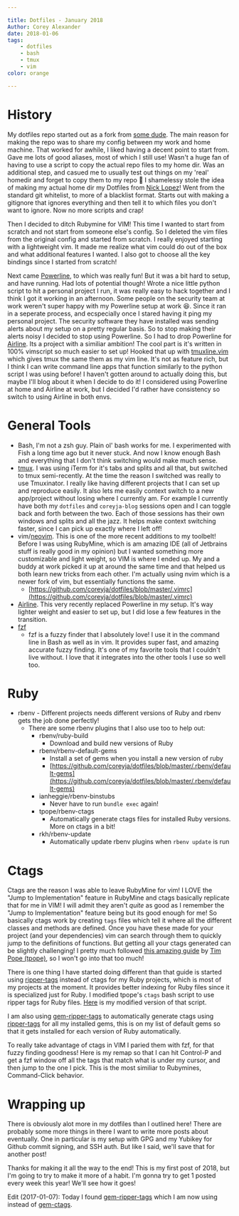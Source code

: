 ```yaml
---

title: Dotfiles - January 2018
Author: Corey Alexander
date: 2018-01-06
tags:
    - dotfiles
    - bash
    - tmux
    - vim
color: orange

---
```


# History

My dotfiles repo started out as a fork from [some dude](https://github.com/mathiasbynens). The main reason for making the repo was to share my config between my work and home machine. That worked for awhile, I liked having a decent point to start from. Gave me lots of good aliases, most of which I still use! Wasn't a huge fan of having to use a script to copy the actual repo files to my home dir. Was an additional step, and casued me to usually test out things on my 'real' homedir and forget to copy them to my repo :facepalm:
I shamelessy stole the idea of making my actual home dir my Dotfiles from [Nick Lopez](https://github.com/nlopez)! Went from the standard git whitelist, to more of a blacklist format. Starts out with making a gitignore that ignores everything and then tell it to which files you don't want to ignore. Now no more scripts and crap!

Then I decided to ditch Rubymine for VIM! This time I wanted to start from scratch and not start from someone else's config. So I deleted the vim files from the original config and started from scratch. I really enjoyed starting with a lightweight vim. It made me realize what vim could do out of the box and what additional features I wanted. I also got to choose all the key bindings since I started from scratch!

Next came [Powerline](http://powerline.readthedocs.io/en/master/), to which was really fun! But it was a bit hard to setup, and have running. Had lots of potential though! Wrote a nice little python script to hit a personal project I run, it was really easy to hack together and I think I got it working in an afternoon. Some people on the security team at work weren't super happy with my Powerline setup at work :laughing:. Since it ran in a seperate process, and ecspecially once I stared having it ping my personal project. The security software they have installed was sending alerts about my setup on a pretty regular basis. So to stop making their alerts noisy I decided to stop using Powerline. So I had to drop Powerline for [Airline](https://github.com/vim-airline/vim-airline). Its a project with a similiar ambition! The cool part is it's written in 100% vimscript so much easier to set up! Hooked that up with [tmuxline.vim](https://github.com/edkolev/tmuxline.vim) which gives tmux the same them as my vim line. It's not as feature rich, but I think I can write command line apps that function similarly to the python script I was using before! I haven't gotten around to actually doing this, but maybe I'll blog about it when I decide to do it! I considered using Powerline at home and Airline at work, but I decided I'd rather have consistency so switch to using Airline in both envs.

# General Tools

- Bash, I'm not a zsh guy. Plain ol' bash works for me. I experimented with Fish a long time ago but it never stuck. And now I know enough Bash and everything that I don't think switching would make much sense.
- [tmux](https://github.com/tmux/tmux). I was using iTerm for it's tabs and splits and all that, but switched to tmux semi-recently. At the time the reason I switched was really to use Tmuxinator. I really like having different projects that I can set up and reproduce easily. It also lets me easily context switch to a new app/project without losing where I currently am. For example I currently have both my `dotfiles` and `coreyja-blog` sessions open and I can toggle back and forth between the two. Each of those sessions has their own windows and splits and all the jazz. It helps make context switching faster, since I can pick up exactly where I left off!
- vim/[neovim](https://github.com/neovim/neovim). This is one of the more recent additions to my toolbelt! Before I was using RubyMine, which is am amazing IDE (all of Jetbrains stuff is really good in my opinion) but I wanted something more customizable and light weight, so VIM is where I ended up. My and a buddy at work picked it up at around the same time and that helped us both learn new tricks from each other. I'm actually using nvim which is a newer fork of vim, but essentially functions the same.
    - [https://github.com/coreyja/dotfiles/blob/master/.vimrc](https://github.com/coreyja/dotfiles/blob/master/.vimrc)
- [Airline](https://github.com/vim-airline/vim-airline). This very recently replaced Powerline in my setup. It's way lighter weight and easier to set up, but I did lose a few features in the transition.
- [fzf](https://github.com/junegunn/fzf)
    - fzf is a fuzzy finder that I absolutely love! I use it in the command line in Bash as well as in vim. It provides super fast, and amazing accurate fuzzy finding. It's one of my favorite tools that I couldn't live without. I love that it integrates into the other tools I use so well too.

# Ruby

- rbenv - Different projects needs different versions of Ruby and rbenv gets the job done perfectly!
    - There are some rbenv plugins that I also use too to help out:
        - rbenv/ruby-build
            - Download and build new versions of Ruby
        - rbenv/rbenv-default-gems
            - Install a set of gems when you install a new version of ruby
            - [https://github.com/coreyja/dotfiles/blob/master/.rbenv/default-gems](https://github.com/coreyja/dotfiles/blob/master/.rbenv/default-gems)
        - ianheggie/rbenv-binstubs
            - Never have to run `bundle exec` again!
        - tpope/rbenv-ctags
            - Automatically generate ctags files for installed Ruby versions. More on ctags in a bit!
        - rkh/rbenv-update
            - Automatically update rbenv plugins when `rbenv update` is run

# Ctags

Ctags are the reason I was able to leave RubyMine for vim! I LOVE the "Jump to Implementation" feature in RubyMine and ctags basically replicate that for me in VIM! I will admit they aren't _quite_ as good as I remember the "Jump to Implementation" feature being but its good enough for me! So basically ctags work by creating `tags` files which tell it where all the different classes and methods are defined. Once you have these made for your project (and your dependencies) vim can search through them to quickly jump to the definitions of functions. But getting all your ctags generated can be slightly challenging! I pretty much followed [this amazing guide](http://tbaggery.com/2011/08/08/effortless-ctags-with-git.html) by [Tim Pope (tpope)](https://github.com/tpope), so I won't go into that too much!

There is one thing I have started doing different than that guide is started using [ripper-tags](https://github.com/tmm1/ripper-tags) instead of ctags for my Ruby projects, which is most of my projects at the moment. It provides better indexing for Ruby files since it is specialized just for Ruby. I modified tpope's `ctags` bash script to use ripper tags for Ruby files. [Here](https://github.com/coreyja/dotfiles/blob/master/.git_template/hooks/ctags) is my modified version of that script.

I am also using [gem-ripper-tags](https://github.com/lzap/gem-ripper-tags) to automatically generate ctags using [ripper-tags](https://github.com/tmm1/ripper-tags) for all my installed gems, this is on my list of default gems so that it gets installed for each version of Ruby automatically.

To really take advantage of ctags in VIM I paried them with fzf, for that fuzzy finding goodness! Here is my remap so that I can hit Control-P and get a fzf window off all the tags that match what is under my cursor, and then jump to the one I pick. This is the most similiar to Rubymines, Command-Click behavior.

# Wrapping up

There is obviously alot more in my dotfiles than I outlined here! There are probably some more things in there I want to write more posts about eventually. One in particular is my setup with GPG and my Yubikey for Github commit signing, and SSH auth. But like I said, we'll save that for another post!

Thanks for making it all the way to the end! This is my first post of 2018, but I'm going to try to make it more of a habit. I'm gonna try to get 1 posted every week this year! We'll see how it goes!

Edit (2017-01-07): Today I found [gem-ripper-tags](https://github.com/lzap/gem-ripper-tags) which I am now using instead of [gem-ctags](https://github.com/tpope/gem-ctags).
